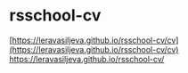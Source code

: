 # rsschool-cv
[https://leravasiljeva.github.io/rsschool-cv/cv](https://leravasiljeva.github.io/rsschool-cv/cv)
https://leravasiljeva.github.io/rsschool-cv/
